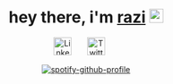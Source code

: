 <div align="center">
   <h1>hey there, i'm <a href="github.com/raztronaut">razi</a> <img src="https://media.giphy.com/media/hvRJCLFzcasrR4ia7z/giphy.gif" width="25px"> </h1>
</div>


<div align="center">
  <a href="https://www.linkedin.com/in/raztronaut/"><img width="32px" alt="LinkedIn" title="LinkedIn" src="https://i.imgur.com/yRpa1dQ.png"/></a>
  &#8287;&#8287;&#8287;&#8287;&#8287;
  <a href="https://twitter.com/raztronaut"><img width="32px" alt="Twitter" title="Twitter" src="https://i.imgur.com/AixJgnm.png"/></a>
  &#8287;&#8287;&#8287;&#8287;&#8287;
</div>

<div align="center">

  [![spotify-github-profile](https://spotify-github-profile.kittinanx.com/api/view?uid=22resxh2er3ir5hpoi7zxns6a&cover_image=true&theme=natemoo-re&show_offline=false&background_color=121212&interchange=false&bar_color=53b14f&bar_color_cover=false)](https://spotify-github-profile.kittinanx.com/api/view?uid=22resxh2er3ir5hpoi7zxns6a&redirect=true)
</div>

